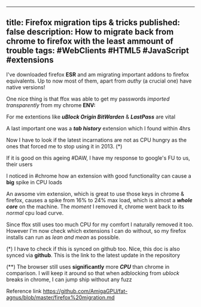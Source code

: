   ---
  title: Firefox migration tips & tricks
  published: false
  description: How to migrate back from chrome to firefox with the least ammount of trouble
  tags: #WebClients #HTML5 #JavaScript #extensions
  ---
  
  
  I've downloaded firefox **ESR** and am migrating important addons to firefox equivalents. Up to now most of them, apart from _authy_ (a crucial one) have native versions!
  
  One nice thing is that ffox was able to get my passwords _imported transparently_ from my chrome **ENV:**
  
  For me extentions like _**uBlock Origin BitWarden**_ & _**LastPass**_ are vital
  
  A last important one was a _**tab history**_ extension which I found within 4hrs
  
  Now I have to look if the latest incarnations are not as CPU hungry as the ones that forced me to stop using it in 2013. (*)
  
  If it is good on this ageing #DAW, I have my response to google's FU to us, their users
  
  I noticed in #chrome how an extension with good functionality can cause a **big** spike in CPU loads
  
  An awsome vim extension, which is great to use those keys in chrome & firefox, causes a spike from 16% to 24% max load, which is almost a _**whole core**_ on the machine. The _moment_ I removed it, chrome went back to its _normal_ cpu load curve.
  
  Since ffox still uses too much CPU for my comfort I naturally removed it too. However I'm now check which extensions I can do without, so my firefox installs can run as _lean and mean_ as possible.
  
  
  (*)
  I have to check if this is synced on github too. Nice, this doc is also synced via **github**. This is the link to the latest update in the repository
  
  (**)
  The browser still uses **significantly** more _**CPU**_ than chrome in comparison. I will keep it around so that when adblocking from _ublock_ breaks in chrome, I can jump ship without any fuzz
  
Reference link
<https://github.com/AmigaGPU/fat-agnus/blob/master/firefox%20migration.md>